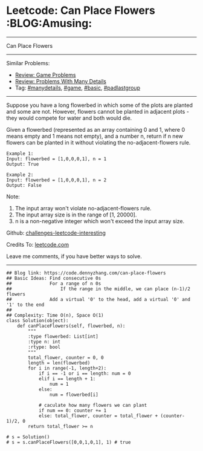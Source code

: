 # Leetcode: Can Place Flowers     :BLOG:Amusing:


---

Can Place Flowers  

---

Similar Problems:  
-   [Review: Game Problems](https://code.dennyzhang.com/review-game)
-   [Review: Problems With Many Details](https://code.dennyzhang.com/review-manydetails)
-   Tag: [#manydetails](https://code.dennyzhang.com/tag/manydetails), [#game](https://code.dennyzhang.com/tag/game), [#basic](https://code.dennyzhang.com/tag/basic), [#padlastgroup](https://code.dennyzhang.com/tag/padlastgroup)

---

Suppose you have a long flowerbed in which some of the plots are planted and some are not. However, flowers cannot be planted in adjacent plots - they would compete for water and both would die.  

Given a flowerbed (represented as an array containing 0 and 1, where 0 means empty and 1 means not empty), and a number n, return if n new flowers can be planted in it without violating the no-adjacent-flowers rule.  

    Example 1:
    Input: flowerbed = [1,0,0,0,1], n = 1
    Output: True

    Example 2:
    Input: flowerbed = [1,0,0,0,1], n = 2
    Output: False

Note:  
1.  The input array won't violate no-adjacent-flowers rule.
2.  The input array size is in the range of [1, 20000].
3.  n is a non-negative integer which won't exceed the input array size.

Github: [challenges-leetcode-interesting](https://github.com/DennyZhang/challenges-leetcode-interesting/tree/master/can-place-flowers)  

Credits To: [leetcode.com](https://leetcode.com/problems/can-place-flowers/description/)  

Leave me comments, if you have better ways to solve.  

---

    ## Blog link: https://code.dennyzhang.com/can-place-flowers
    ## Basic Ideas: Find consecutive 0s
    ##              For a range of n 0s
    ##                  If the range in the middle, we can place (n-1)/2 flowers
    ##              Add a virtual '0' to the head, add a virtual '0' and '1' to the end
    ##
    ## Complexity: Time O(n), Space O(1)
    class Solution(object):
        def canPlaceFlowers(self, flowerbed, n):
            """
            :type flowerbed: List[int]
            :type n: int
            :rtype: bool
            """
            total_flower, counter = 0, 0
            length = len(flowerbed)
            for i in range(-1, length+2):
                if i == -1 or i == length: num = 0
                elif i == length + 1:
                    num = 1
                else:
                    num = flowerbed[i]
    
                # caculate how many flowers we can plant
                if num == 0: counter += 1
                else: total_flower, counter = total_flower + (counter-1)/2, 0
            return total_flower >= n
    
    # s = Solution()
    # s = s.canPlaceFlowers([0,0,1,0,1], 1) # true